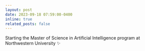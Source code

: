 ```yaml
---
layout: post
date: 2023-09-18 07:59:00-0400
inline: true
related_posts: false
---
```


Starting the Master of Science in Artificial Intelligence program at Northwestern University :sparkles:
